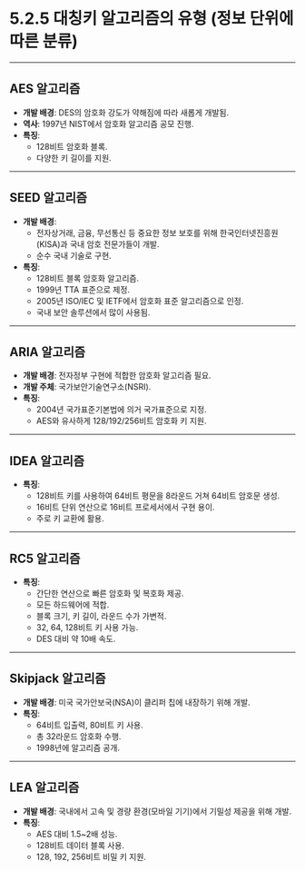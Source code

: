 # 5.2.5 대칭키 알고리즘의 유형 (정보 단위에 따른 분류)

---

## AES 알고리즘
- **개발 배경**: DES의 암호화 강도가 약해짐에 따라 새롭게 개발됨.
- **역사**: 1997년 NIST에서 암호화 알고리즘 공모 진행.
- **특징**: 
  - 128비트 암호화 블록.
  - 다양한 키 길이를 지원.

---

## SEED 알고리즘
- **개발 배경**: 
  - 전자상거래, 금융, 무선통신 등 중요한 정보 보호를 위해 한국인터넷진흥원(KISA)과 국내 암호 전문가들이 개발.
  - 순수 국내 기술로 구현.
- **특징**: 
  - 128비트 블록 암호화 알고리즘.
  - 1999년 TTA 표준으로 제정.
  - 2005년 ISO/IEC 및 IETF에서 암호화 표준 알고리즘으로 인정.
  - 국내 보안 솔루션에서 많이 사용됨.

---

## ARIA 알고리즘
- **개발 배경**: 전자정부 구현에 적합한 암호화 알고리즘 필요.
- **개발 주체**: 국가보안기술연구소(NSRI).
- **특징**: 
  - 2004년 국가표준기본법에 의거 국가표준으로 지정.
  - AES와 유사하게 128/192/256비트 암호화 키 지원.

---

## IDEA 알고리즘
- **특징**: 
  - 128비트 키를 사용하여 64비트 평문을 8라운드 거쳐 64비트 암호문 생성.
  - 16비트 단위 연산으로 16비트 프로세서에서 구현 용이.
  - 주로 키 교환에 활용.

---

## RC5 알고리즘
- **특징**: 
  - 간단한 연산으로 빠른 암호화 및 복호화 제공.
  - 모든 하드웨어에 적합.
  - 블록 크기, 키 길이, 라운드 수가 가변적.
  - 32, 64, 128비트 키 사용 가능.
  - DES 대비 약 10배 속도.

---

## Skipjack 알고리즘
- **개발 배경**: 미국 국가안보국(NSA)이 클리퍼 칩에 내장하기 위해 개발.
- **특징**: 
  - 64비트 입출력, 80비트 키 사용.
  - 총 32라운드 암호화 수행.
  - 1998년에 알고리즘 공개.

---

## LEA 알고리즘
- **개발 배경**: 국내에서 고속 및 경량 환경(모바일 기기)에서 기밀성 제공을 위해 개발.
- **특징**: 
  - AES 대비 1.5~2배 성능.
  - 128비트 데이터 블록 사용.
  - 128, 192, 256비트 비밀 키 지원.
